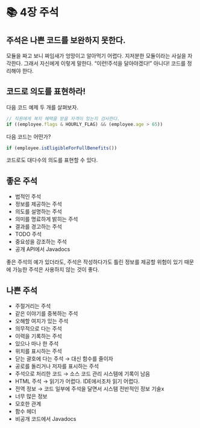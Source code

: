 # 📚 4장 주석

## 주석은 나쁜 코드를 보완하지 못한다.

모듈을 짜고 보니 짜임새가 엉망이고 알아먹기 어렵다. 지저분한 모듈이라는 사실을 자각한다. 그래서 자신에게 이렇게 말한다. “이런!주석을 달아야겠다!” 아니다! 코드를 정리해야 한다.

## 코드로 의도를 표현하라!

다음 코드 예제 두 개를 살펴보자.

```jsx
// 직원에게 복지 혜택을 받을 자격이 있는지 검사한다.
if ((employee.flags & HOURLY_FLAG) && (employee.age > 65))
```

다음 코드는 어떤가?

```jsx
if (employee.isEligibleForFullBenefits())
```

코드로도 대다수의 의도를 표현할 수 있다.

## 좋은 주석

- 법적인 주석
- 정보를 제공하는 주석
- 의도를 설명하는 주석
- 의미를 명료하게 밝히는 주석
- 결과를 경고하는 주석
- TODO 주석
- 중요성을 강조하는 주석
- 공개 API에서 Javadocs

좋은 주석의 예가 있더라도, 주석은 작성하다가도 틀린 정보를 제공할 위험이 있기 때문에 가능한 주석은 사용하지 않는 것이 좋다.

## 나쁜 주석

- 주절거리는 주석
- 같은 이야기를 중복하는 주석
- 오해할 여지가 있는 주석
- 의무적으로 다는 주석
- 이력을 기록하는 주석
- 있으나 마나 한 주석
- 위치를 표시하는 주석
- 닫는 괄호에 다는 주석 → 대신 함수를 줄이자
- 공로를 돌리거나 저자를 표시하는 주석
- 주석으로 처리한 코드 → 소스 코드 관리 시스템에 기록이 남음
- HTML 주석 → 읽기가 어렵다. IDE에서조차 읽기 어렵다.
- 전역 정보 → 코드 일부에 주석을 달면서 시스템 전반적인 정보 기술x
- 너무 많은 정보
- 모호한 관계
- 함수 헤더
- 비공개 코드에서 Javadocs